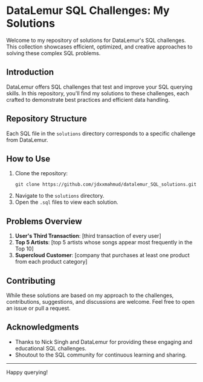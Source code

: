 # DataLemur SQL Challenges: My Solutions

Welcome to my repository of solutions for DataLemur's SQL challenges. This collection showcases efficient, optimized, and creative approaches to solving these complex SQL problems.

## Introduction

DataLemur offers SQL challenges that test and improve your SQL querying skills. In this repository, you'll find my solutions to these challenges, each crafted to demonstrate best practices and efficient data handling.

## Repository Structure


Each SQL file in the `solutions` directory corresponds to a specific challenge from DataLemur.

## How to Use

1. Clone the repository:
   ```
   git clone https://github.com/jdxxmahmud/datalemur_SQL_solutions.git
   ```
2. Navigate to the `solutions` directory.
3. Open the `.sql` files to view each solution.

## Problems Overview

1. **User's Third Transaction**: [third transaction of every user]
2. **Top 5 Artists**: [top 5 artists whose songs appear most frequently in the Top 10]
3. **Supercloud Customer**: [company that purchases at least one product from each product category]

## Contributing

While these solutions are based on my approach to the challenges, contributions, suggestions, and discussions are welcome. Feel free to open an issue or pull a request.


## Acknowledgments

- Thanks to Nick Singh and DataLemur for providing these engaging and educational SQL challenges.
- Shoutout to the SQL community for continuous learning and sharing.

---

Happy querying!

